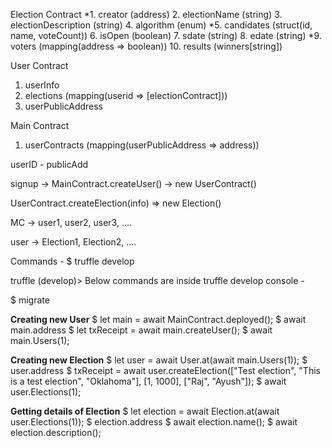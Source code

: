 Election Contract
  *1. creator (address)
  2. electionName (string)
  3. electionDescription (string)
  4. algorithm (enum)
  *5. candidates (struct(id, name, voteCount))
  6. isOpen (boolean)
  7. sdate (string)
  8. edate (string)
  *9. voters (mapping(address => boolean))
  10. results (winners[string])

User Contract
  1. userInfo
  2. elections (mapping(userid => [electionContract]))
  3. userPublicAddress

Main Contract
  1. userContracts (mapping(userPublicAddress => address))
  
  userID - publicAdd

signup -> MainContract.createUser() -> new UserContract()

UserContract.createElection(info) => new Election()

MC -> user1, user2, user3, ....

user -> Election1, Election2, ....

Commands - 
$ truffle develop

truffle (develop)>
Below commands are inside truffle develop console - 

$ migrate

**Creating new User**
$ let main = await MainContract.deployed();
$ await main.address
$ let txReceipt = await main.createUser();
$ await main.Users(1);

**Creating new Election**
$ let user = await User.at(await main.Users(1));
$ user.address
$ txReceipt = await user.createElection(["Test election", "This is a test election", "Oklahoma"], [1, 1000], ["Raj", "Ayush"]);
$ await user.Elections(1);

**Getting details of Election**
$ let election = await Election.at(await user.Elections(1));
$ election.address
$ await election.name();
$ await election.description();
